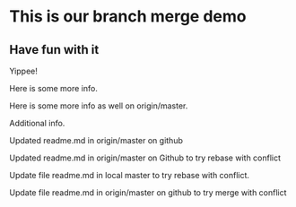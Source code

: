 # This is our branch merge demo 

## Have fun with it 

Yippee! 

Here is some more info.

Here is some more info as well on origin/master.

Additional info.

Updated readme.md in origin/master on github

Updated readme.md in origin/master on Github to try rebase with conflict

Update file readme.md in local master to try rebase with conflict.

Update file readme.md in origin/master on github to try merge with conflict
